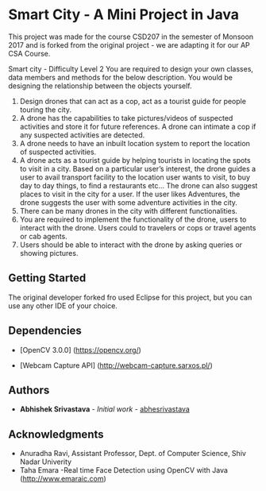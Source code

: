 # Smart City - A Mini Project in Java

This project was made for the course CSD207 in the semester of Monsoon 2017 and is forked from the original project - we are adapting it for our AP CSA Course.

Smart city - Difficulty Level 2 
You are required to design your own classes, data members and methods for the below description. You would be designing the relationship between the objects yourself.
1. Design drones that can act as a cop, act as a tourist guide for people touring the city. 
2. A drone has the capabilities to take pictures/videos of suspected activities and store it for future references. A drone can intimate a cop if any suspected activities are detected.
3. A drone needs to have an inbuilt location system to report the location of suspected activities.
4. A drone acts as a tourist guide by helping tourists in locating the spots to visit in a city. Based on a particular user’s interest, the drone guides a user to avail transport facility to the location user wants to visit, to buy day to day things, to find a restaurants etc… The drone can also suggest places to visit in the city for a user. If the user likes Adventures, the drone suggests the user with some adventure activities in the city.
5. There can be many drones in the city with different functionalities.
6. You are required to implement the functionality of the drone, users to interact with the drone. Users could to travelers or cops or travel agents or cab agents.
7. Users should be able to interact with the drone by asking queries or showing pictures.

## Getting Started

The original developer forked fro used Eclipse for this project, but you can use any other IDE of your choice.

## Dependencies

* [OpenCV 3.0.0] (https://opencv.org/)

* [Webcam Capture API] (http://webcam-capture.sarxos.pl/)

## Authors

* **Abhishek Srivastava** - *Initial work* - [abhesrivastava](https://github.com/abhesrivastava)

## Acknowledgments

* Anuradha Ravi, Assistant Professor, Dept. of Computer Science, Shiv Nadar Univerity
* Taha Emara -Real time Face Detection using OpenCV with Java (http://www.emaraic.com)



